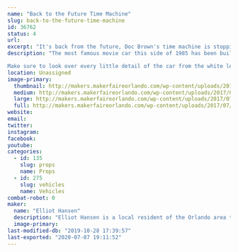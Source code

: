 ```yaml
---
name: "Back to the Future Time Machine"
slug: back-to-the-future-time-machine
id: 36762
status: 4
url: 
excerpt: "It's back from the future, Doc Brown's time machine is stopping by Maker Faire Orlando for guests to check out"
description: "The most famous movie car this side of 1985 has been built by its owner to be as screen accurate as possible. The Delorean DMC-12 based time machine took Elliot a few years of parts collecting and upgrading to get it to its current state, fun fact: it can be transformed into a Back to the Future Part 2 car with simple modification to the fusion reactor. Thankfully it's 2017 so picking up plutonium at the corner 7/11 is convenient other wise we would need to make Mr.Fusion a permanent installation. 

Make sure to look over every little detail of the car from the white lettered wheels to the Flux Capacitor this time machine has been made to be as screen accurate as possible and is always getting small upgrades here and there to bring it even closer."
location: Unassigned
image-primary:
  thumbnail: http://makers.makerfaireorlando.com/wp-content/uploads/2017/07/4EDE4FDB-CE89-4ADE-9A2D-D61FF0609D91-002-1-150x150.jpg
  medium: http://makers.makerfaireorlando.com/wp-content/uploads/2017/07/4EDE4FDB-CE89-4ADE-9A2D-D61FF0609D91-002-1-300x225.jpg
  large: http://makers.makerfaireorlando.com/wp-content/uploads/2017/07/4EDE4FDB-CE89-4ADE-9A2D-D61FF0609D91-002-1-1024x768.jpg
  full: http://makers.makerfaireorlando.com/wp-content/uploads/2017/07/4EDE4FDB-CE89-4ADE-9A2D-D61FF0609D91-002-1.jpg
website: 
email: 
twitter: 
instagram: 
facebook: 
youtube: 
categories:
  - id: 135
    slug: props
    name: Props
  - id: 275
    slug: vehicles
    name: Vehicles
combat-robot: 0
maker:
  name: "Elliot Hansen"
  description: "Elliot Hansen is a local resident of the Orlando area that has turned his Delores DMC-12 into his all time favorite movie car, Doc Brown's Time Machine. It features many screen accurate details, from the ever popular Flux Capacitor even down to the smallest of details that only a fan of back to the future would notice. He has spent a few years collecting the parts needed for the conversion and spent a few months finally putting it all together in 2016. "
  image-primary: 
last-modified-db: "2019-10-28 17:39:57"
last-exported: "2020-07-07 19:11:52"
---
```


